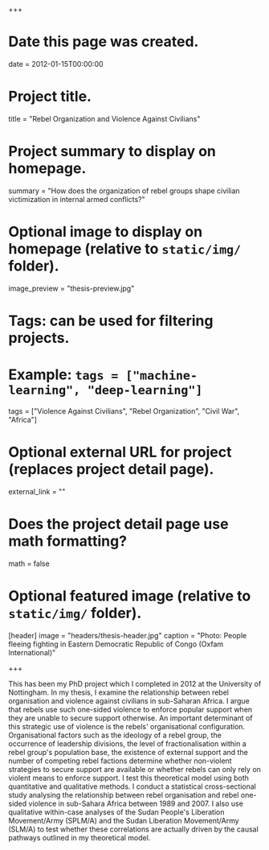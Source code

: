 +++
# Date this page was created.
date = 2012-01-15T00:00:00

# Project title.
title = "Rebel Organization and Violence Against Civilians"

# Project summary to display on homepage.
summary = "How does the organization of rebel groups shape civilian victimization in internal armed conflicts?"

# Optional image to display on homepage (relative to `static/img/` folder).
image_preview = "thesis-preview.jpg"

# Tags: can be used for filtering projects.
# Example: `tags = ["machine-learning", "deep-learning"]`
tags = ["Violence Against Civilians", "Rebel Organization", "Civil War", "Africa"]

# Optional external URL for project (replaces project detail page).
external_link = ""

# Does the project detail page use math formatting?
math = false

# Optional featured image (relative to `static/img/` folder).
[header]
image = "headers/thesis-header.jpg"
caption = "Photo: People fleeing fighting in Eastern Democratic Republic of Congo (Oxfam International)"

+++

This has been my PhD project which I completed in 2012 at the University of Nottingham. In my thesis, I examine the relationship between rebel organisation and violence against civilians in sub-Saharan Africa. I argue that rebels use such one-sided violence to enforce popular support when they are unable to secure support otherwise. An important determinant of this strategic use of violence is the rebels' organisational configuration. Organisational factors such as the ideology of a rebel group, the occurrence of leadership divisions, the level of fractionalisation within a rebel group's population base, the existence of external support and the number of competing rebel factions determine whether non-violent strategies to secure support are available or whether rebels can only rely on violent means to enforce support. I test this theoretical model using both quantitative and qualitative methods. I conduct a statistical cross-sectional study analysing the relationship between rebel organisation and rebel one-sided violence in sub-Sahara Africa between 1989 and 2007. I also use qualitative within-case analyses of the Sudan People's Liberation Movement/Army (SPLM/A) and the Sudan Liberation Movement/Army (SLM/A) to test whether these correlations are actually driven by the causal pathways outlined in my theoretical model.
